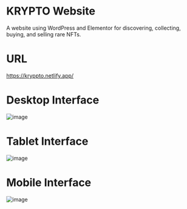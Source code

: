 # KRYPTO Website
A website using WordPress and Elementor for discovering, collecting, buying, and selling rare NFTs.

# URL
https://kryppto.netlify.app/

# Desktop Interface 
![image](https://github.com/user-attachments/assets/16bfe1c7-3b8f-4747-8424-e4cf6b033564)


# Tablet Interface 
![image](https://github.com/user-attachments/assets/8fbda54e-bbe3-453a-8954-03077f0435e0)

# Mobile Interface 
![image](https://github.com/user-attachments/assets/50541ea0-32a0-4753-a025-90362b9f53b2)





